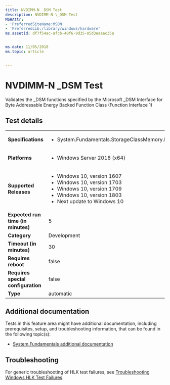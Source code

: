 ```yaml
---
title: NVDIMM-N _DSM Test
description: NVDIMM-N \_DSM Test
MSHAttr:
- 'PreferredSiteName:MSDN'
- 'PreferredLib:/library/windows/hardware'
ms.assetid: df7f54ac-afcb-40f6-9d35-05d3eaaac35a


ms.date: 11/05/2018
ms.topic: article


---
```


# NVDIMM-N _DSM Test


Validates the \_DSM functions specified by the Microsoft \_DSM Interface for Byte Addressable Energy Backed Function Class (Function Interface 1)

## Test details

|||
|---|---|
| **Specifications**  | <ul><li>System.Fundamentals.StorageClassMemory.NVDIMMN.DSMCompliance</li></ul> |  
| **Platforms**   | <ul><li>Windows Server 2016 (x64)</li></ul> |
| **Supported Releases** | <ul><li>Windows 10, version 1607</li><li>Windows 10, version 1703</li><li>Windows 10, version 1709</li><li>Windows 10, version 1803</li><li>Next update to Windows 10</li></ul> |
|**Expected run time (in minutes)**| 5 |
|**Category**| Development |
|**Timeout (in minutes)**| 30 |
|**Requires reboot**| false |
|**Requires special configuration**| false |
|**Type**| automatic |



## <span id="Additional_documentation"></span><span id="additional_documentation"></span><span id="ADDITIONAL_DOCUMENTATION"></span>Additional documentation


Tests in this feature area might have additional documentation, including prerequisites, setup, and troubleshooting information, that can be found in the following topic(s):

-   [System.Fundamentals additional documentation](system-fundamentals-additional-documentation.md)

## <span id="Troubleshooting"></span><span id="troubleshooting"></span><span id="TROUBLESHOOTING"></span>Troubleshooting


For generic troubleshooting of HLK test failures, see [Troubleshooting Windows HLK Test Failures](../user/troubleshooting-windows-hlk-test-failures.md).










